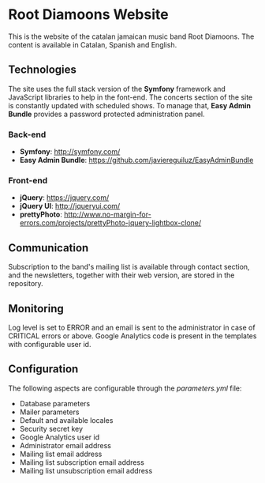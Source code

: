 # Root Diamoons Website

This is the website of the catalan jamaican music band Root Diamoons. The content is available in Catalan, Spanish and English.

## Technologies

The site uses the full stack version of the **Symfony** framework and JavaScript libraries to help in the font-end. The concerts section of the site is constantly updated with scheduled shows. To manage that, **Easy Admin Bundle** provides a password protected administration panel.

### Back-end

* **Symfony**: http://symfony.com/
* **Easy Admin Bundle**: https://github.com/javiereguiluz/EasyAdminBundle

### Front-end

* **jQuery**: https://jquery.com/
* **jQuery UI**: http://jqueryui.com/
* **prettyPhoto**: http://www.no-margin-for-errors.com/projects/prettyPhoto-jquery-lightbox-clone/

## Communication

Subscription to the band's mailing list is available through contact section, and the newsletters, together with their web version, are stored in the repository.

## Monitoring

Log level is set to ERROR and an email is sent to the administrator in case of CRITICAL errors or above.
Google Analytics code is present in the templates with configurable user id.

## Configuration

The following aspects are configurable through the *parameters.yml* file:

* Database parameters
* Mailer parameters
* Default and available locales
* Security secret key
* Google Analytics user id
* Administrator email address
* Mailing list email address
* Mailing list subscription email address 
* Mailing list unsubscription email address